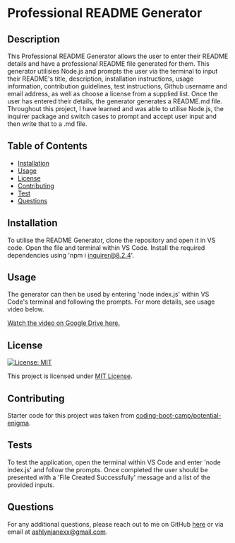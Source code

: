 # Professional README Generator

## Description

This Professional README Generator allows the user to enter their README details and have a professional README file generated for them. This generator utilisies Node.js and prompts the user via the terminal to input their README's title, description, installation instructions, usage information, contribution guidelines, test instructions, Github username and email address, as well as choose a license from a supplied list.  Once the user has entered their details, the generator generates a README.md file. Throughout this project, I have learned and was able to utilise Node.js, the inquirer package and switch cases to prompt and accept user input and then write that to a .md file. 

## Table of Contents

- [Installation](#installation)
- [Usage](#usage)
- [License](#license)
- [Contributing](#contributing)
- [Test](#test)
- [Questions](#questions)

## Installation

To utilise the README Generator, clone the repository and open it in VS code. Open the file and terminal within VS Code. Install the required dependencies using 'npm i inquirer@8.2.4'.

## Usage

The generator can then be used by entering 'node index.js' within VS Code's terminal and following the prompts. For more details, see usage video below. 

[Watch the video on Google Drive here.](https://drive.google.com/file/d/1P9FtENVpuaYjOJVdr_oiVhOIv3CW9MsQ/view?usp=sharing)

## License

[![License: MIT](https://img.shields.io/badge/License-MIT-yellow.svg)](https://opensource.org/licenses/MIT)

This project is licensed under [MIT License](https://opensource.org/licenses/MIT).

## Contributing

Starter code for this project was taken from [coding-boot-camp/potential-enigma](https://github.com/coding-boot-camp/potential-enigma).

## Tests

To test the application, open the terminal within VS Code and enter 'node index.js' and follow the prompts. Once completed the user should be presented with a 'File Created Successfully' message and a list of the provided inputs. 

## Questions

For any additional questions, please reach out to me on GitHub [here](https://github.com/ashlynmcgarry) or via email at ashlynjanexx@gmail.com.
